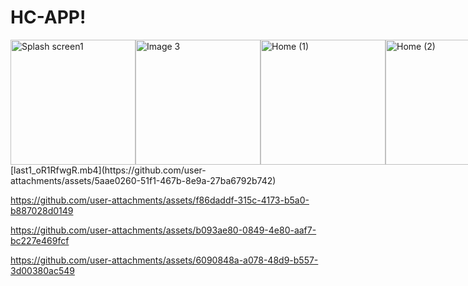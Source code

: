 # HC-APP!

<div style="display: flex; justify-content: space-around;">
  <img src="https://github.com/user-attachments/assets/3484bd85-9419-4d2f-91c0-1e32623c99be" alt="Splash screen1" width="200"/>
  <img src="https://github.com/user-attachments/assets/96907212-b9b9-4b74-8064-dfbcb63c2428" alt="Image 3" width="200"/>
  <img src="https://github.com/user-attachments/assets/0cc6d4c0-b1f1-4d42-a253-7202d747a676" alt="Home (1)" width="200"/>
  <img src="https://github.com/user-attachments/assets/48ba35cc-524e-4a45-8517-a1834d82f557" alt="Home (2)" width="200"/>
  <img src="https://github.com/user-attachments/assets/89c1bdd2-d2b4-4028-ba80-a2028f4eb425" alt="Home (3)" width="200"/>
</div>
[last1_oR1RfwgR.mb4](https://github.com/user-attachments/assets/5aae0260-51f1-467b-8e9a-27ba6792b742)



https://github.com/user-attachments/assets/f86daddf-315c-4173-b5a0-b887028d0149



https://github.com/user-attachments/assets/b093ae80-0849-4e80-aaf7-bc227e469fcf



https://github.com/user-attachments/assets/6090848a-a078-48d9-b557-3d00380ac549


